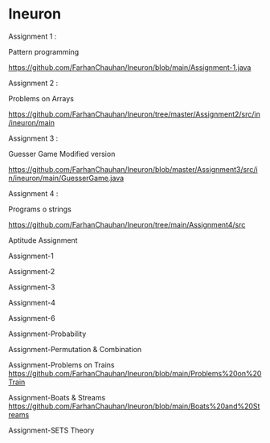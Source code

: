 # Ineuron
Assignment 1 :

Pattern programming

https://github.com/FarhanChauhan/Ineuron/blob/main/Assignment-1.java


Assignment 2 : 

Problems on Arrays

https://github.com/FarhanChauhan/Ineuron/tree/master/Assignment2/src/in/ineuron/main


Assignment 3 :

Guesser Game Modified version

https://github.com/FarhanChauhan/Ineuron/blob/master/Assignment3/src/in/ineuron/main/GuesserGame.java


Assignment 4 :

Programs o strings

https://github.com/FarhanChauhan/Ineuron/tree/main/Assignment4/src


Aptitude Assignment 

Assignment-1


Assignment-2


Assignment-3


Assignment-4


Assignment-6


Assignment-Probability


Assignment-Permutation & Combination


Assignment-Problems on Trains
https://github.com/FarhanChauhan/Ineuron/blob/main/Problems%20on%20Train

Assignment-Boats & Streams
https://github.com/FarhanChauhan/Ineuron/blob/main/Boats%20and%20Streams

Assignment-SETS Theory

